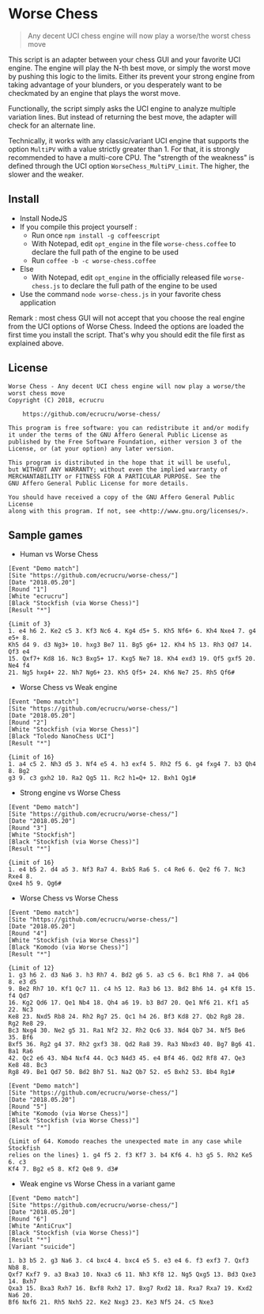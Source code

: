 
# Worse Chess

> Any decent UCI chess engine will now play a worse/the worst chess move

This script is an adapter between your chess GUI and your favorite UCI engine. The engine will play the N-th best move, or simply the worst move by pushing this logic to the limits. Either its prevent your strong engine from taking advantage of your blunders, or you desperately want to be checkmated by an engine that plays the worst move.

Functionally, the script simply asks the UCI engine to analyze multiple variation lines. But instead of returning the best move, the adapter will check for an alternate line.

Technically, it works with any classic/variant UCI engine that supports the option `MultiPV` with a value strictly greater than 1. For that, it is strongly recommended to have a multi-core CPU. The "strength of the weakness" is defined through the UCI option `WorseChess_MultiPV_Limit`. The higher, the slower and the weaker.


## Install

- Install NodeJS
- If you compile this project yourself :
	- Run once `npm install -g coffeescript`
	- With Notepad, edit `opt_engine` in the file `worse-chess.coffee` to declare the full path of the engine to be used
	- Run `coffee -b -c worse-chess.coffee`
- Else
	- With Notepad, edit `opt_engine` in the officially released file `worse-chess.js` to declare the full path of the engine to be used
- Use the command `node worse-chess.js` in your favorite chess application

Remark : most chess GUI will not accept that you choose the real engine from the UCI options of Worse Chess. Indeed the options are loaded the first time you install the script. That's why you should edit the file first as explained above.


## License

```
Worse Chess - Any decent UCI chess engine will now play a worse/the worst chess move
Copyright (C) 2018, ecrucru

	https://github.com/ecrucru/worse-chess/

This program is free software: you can redistribute it and/or modify
it under the terms of the GNU Affero General Public License as
published by the Free Software Foundation, either version 3 of the
License, or (at your option) any later version.

This program is distributed in the hope that it will be useful,
but WITHOUT ANY WARRANTY; without even the implied warranty of
MERCHANTABILITY or FITNESS FOR A PARTICULAR PURPOSE. See the
GNU Affero General Public License for more details.

You should have received a copy of the GNU Affero General Public License
along with this program. If not, see <http://www.gnu.org/licenses/>.
```


## Sample games

- Human vs Worse Chess

```
[Event "Demo match"]
[Site "https://github.com/ecrucru/worse-chess/"]
[Date "2018.05.20"]
[Round "1"]
[White "ecrucru"]
[Black "Stockfish (via Worse Chess)"]
[Result "*"]

{Limit of 3}
1. e4 h6 2. Ke2 c5 3. Kf3 Nc6 4. Kg4 d5+ 5. Kh5 Nf6+ 6. Kh4 Nxe4 7. g4 e5+ 8.
Kh5 d4 9. d3 Ng3+ 10. hxg3 Be7 11. Bg5 g6+ 12. Kh4 h5 13. Rh3 Qd7 14. Qf3 e4
15. Qxf7+ Kd8 16. Nc3 Bxg5+ 17. Kxg5 Ne7 18. Kh4 exd3 19. Qf5 gxf5 20. Ne4 f4
21. Ng5 hxg4+ 22. Nh7 Ng6+ 23. Kh5 Qf5+ 24. Kh6 Ne7 25. Rh5 Qf6#
```

- Worse Chess vs Weak engine

```
[Event "Demo match"]
[Site "https://github.com/ecrucru/worse-chess/"]
[Date "2018.05.20"]
[Round "2"]
[White "Stockfish (via Worse Chess)"]
[Black "Toledo NanoChess UCI"]
[Result "*"]

{Limit of 16}
1. a4 c5 2. Nh3 d5 3. Nf4 e5 4. h3 exf4 5. Rh2 f5 6. g4 fxg4 7. b3 Qh4 8. Bg2
g3 9. c3 gxh2 10. Ra2 Qg5 11. Rc2 h1=Q+ 12. Bxh1 Qg1#
```

- Strong engine vs Worse Chess

```
[Event "Demo match"]
[Site "https://github.com/ecrucru/worse-chess/"]
[Date "2018.05.20"]
[Round "3"]
[White "Stockfish"]
[Black "Stockfish (via Worse Chess)"]
[Result "*"]

{Limit of 16}
1. e4 b5 2. d4 a5 3. Nf3 Ra7 4. Bxb5 Ra6 5. c4 Re6 6. Qe2 f6 7. Nc3 Rxe4 8.
Qxe4 h5 9. Qg6#
```

- Worse Chess vs Worse Chess

```
[Event "Demo match"]
[Site "https://github.com/ecrucru/worse-chess/"]
[Date "2018.05.20"]
[Round "4"]
[White "Stockfish (via Worse Chess)"]
[Black "Komodo (via Worse Chess)"]
[Result "*"]

{Limit of 12}
1. g3 h6 2. d3 Na6 3. h3 Rh7 4. Bd2 g6 5. a3 c5 6. Bc1 Rh8 7. a4 Qb6 8. e3 d5
9. Be2 Rh7 10. Kf1 Qc7 11. c4 h5 12. Ra3 b6 13. Bd2 Bh6 14. g4 Kf8 15. f4 Qd7
16. Kg2 Qd6 17. Qe1 Nb4 18. Qh4 a6 19. b3 Bd7 20. Qe1 Nf6 21. Kf1 a5 22. Nc3
Ke8 23. Nxd5 Rb8 24. Rh2 Rg7 25. Qc1 h4 26. Bf3 Kd8 27. Qb2 Rg8 28. Rg2 Re8 29.
Bc3 Nxg4 30. Ne2 g5 31. Ra1 Nf2 32. Rh2 Qc6 33. Nd4 Qb7 34. Nf5 Be6 35. Bf6
Bxf5 36. Rg2 g4 37. Rh2 gxf3 38. Qd2 Ra8 39. Ra3 Nbxd3 40. Bg7 Bg6 41. Ba1 Ra6
42. Qc2 e6 43. Nb4 Nxf4 44. Qc3 N4d3 45. e4 Bf4 46. Qd2 Rf8 47. Qe3 Ke8 48. Bc3
Rg8 49. Be1 Qd7 50. Bd2 Bh7 51. Na2 Qb7 52. e5 Bxh2 53. Bb4 Rg1#
```

```
[Event "Demo match"]
[Site "https://github.com/ecrucru/worse-chess/"]
[Date "2018.05.20"]
[Round "5"]
[White "Komodo (via Worse Chess)"]
[Black "Stockfish (via Worse Chess)"]
[Result "*"]

{Limit of 64. Komodo reaches the unexpected mate in any case while Stockfish
relies on the lines} 1. g4 f5 2. f3 Kf7 3. b4 Kf6 4. h3 g5 5. Rh2 Ke5 6. c3
Kf4 7. Bg2 e5 8. Kf2 Qe8 9. d3#
```

- Weak engine vs Worse Chess in a variant game

```
[Event "Demo match"]
[Site "https://github.com/ecrucru/worse-chess/"]
[Date "2018.05.20"]
[Round "6"]
[White "AntiCrux"]
[Black "Stockfish (via Worse Chess)"]
[Result "*"]
[Variant "suicide"]

1. b3 b5 2. g3 Na6 3. c4 bxc4 4. bxc4 e5 5. e3 e4 6. f3 exf3 7. Qxf3 Nb8 8.
Qxf7 Kxf7 9. a3 Bxa3 10. Nxa3 c6 11. Nh3 Kf8 12. Ng5 Qxg5 13. Bd3 Qxe3 14. Bxh7
Qxa3 15. Bxa3 Rxh7 16. Bxf8 Rxh2 17. Bxg7 Rxd2 18. Rxa7 Rxa7 19. Kxd2 Na6 20.
Bf6 Nxf6 21. Rh5 Nxh5 22. Ke2 Nxg3 23. Ke3 Nf5 24. c5 Nxe3
```

